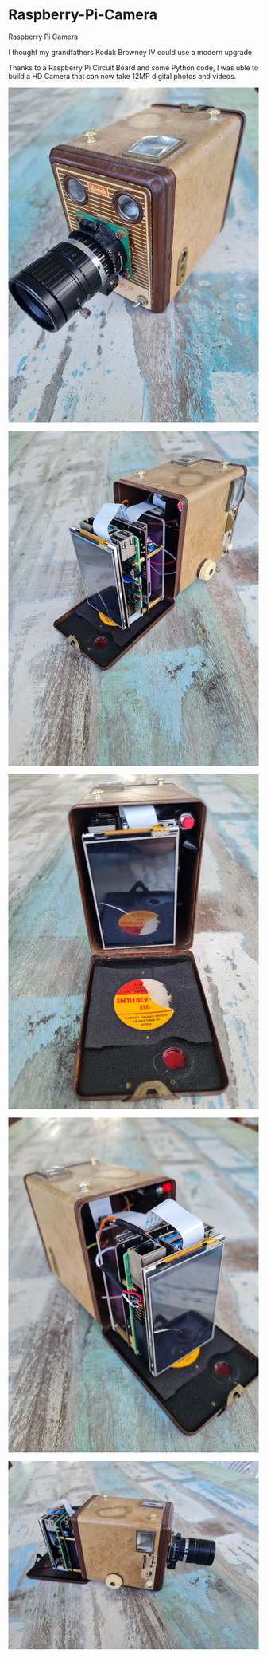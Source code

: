 # Raspberry-Pi-Camera
Raspberry Pi Camera

I thought my grandfathers Kodak Browney IV could use a modern upgrade. 

Thanks to a Raspberry Pi Circuit Board and some Python code, I was uble to build a HD Camera that can now take 12MP digital photos and videos.

![](1.jpg)

![](2.jpg)

![](3.jpg)

![](4.jpg)

![](5.jpg)
